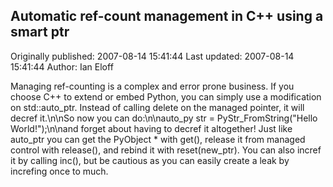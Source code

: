 ## Automatic ref-count management in C++ using a smart ptr

Originally published: 2007-08-14 15:41:44
Last updated: 2007-08-14 15:41:44
Author: Ian Eloff

Managing ref-counting is a complex and error prone business. If you choose C++ to extend or embed Python, you can simply use a modification on std::auto_ptr. Instead of calling delete on the managed pointer, it will decref it.\n\nSo now you can do:\n\nauto_py str = PyStr_FromString("Hello World!");\n\nand forget about having to decref it altogether! Just like auto_ptr you can get the PyObject * with get(), release it from managed control with release(), and rebind it with reset(new_ptr). You can also incref it by calling inc(), but be cautious as you can easily create a leak by increfing once to much.